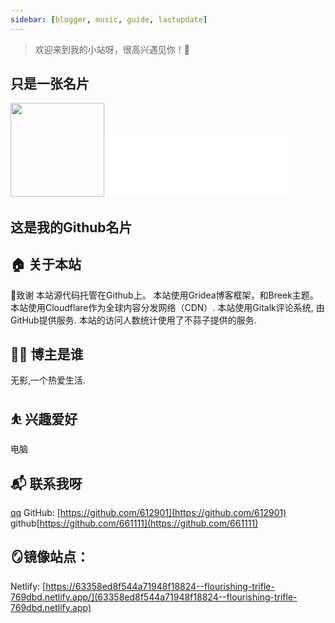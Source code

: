 ```yaml
---
sidebar: [blogger, music, guide, lastupdate]
---
```

> 欢迎来到我的小站呀，很高兴遇见你！🤝
## 只是一张名片
<img src="https://api.azpay.cn/814/2.php" height="150">
<iframe allowtransparency="true" frameborder="0" width="290" height="96" scrolling="no" src="//tianqi.2345.com/plugin/widget/index.htm?s=1&z=1&t=0&v=0&d=2&bd=0&k=&f=&ltf=009944&htf=cc0000&q=1&e=1&a=1&c=54511&w=290&h=96&align=center"></iframe>

## 这是我的Github名片
<div class="github-card" data-github="612901" data-width="400" data-height="" data-theme="default"></div>
<script src="//cdn.jsdelivr.net/github-cards/latest/widget.js"></script>
<div class="github-card" data-github="661111" data-width="400" data-height="" data-theme="default"></div>
<script src="//cdn.jsdelivr.net/github-cards/latest/widget.js"></script>

## 🏠 关于本站
🙏致谢
本站源代码托管在Github上。
本站使用Gridea博客框架，和Breek主题。
本站使用Cloudflare作为全球内容分发网络（CDN）.
本站使用Gitalk评论系统, 由GitHub提供服务.
本站的访问人数统计使用了不蒜子提供的服务.
## 👨‍💻 博主是谁
无影,一个热爱生活.
## ⛹ 兴趣爱好
电脑
## 📬 联系我呀
[qq](http://wpa.qq.com/msgrd?v=3&uin=2078726492&site=qq&menu=yes)
GitHub: [https://github.com/612901](https://github.com/612901)
github[https://github.com/661111](https://github.com/661111)
## 🪞镜像站点：
Netlify: [https://63358ed8f544a71948f18824--flourishing-trifle-769dbd.netlify.app/](63358ed8f544a71948f18824--flourishing-trifle-769dbd.netlify.app)
